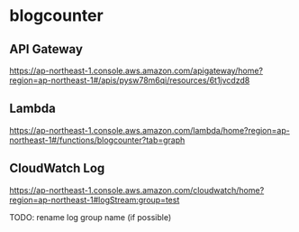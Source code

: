 # blogcounter

## API Gateway

https://ap-northeast-1.console.aws.amazon.com/apigateway/home?region=ap-northeast-1#/apis/pysw78m6qi/resources/6t1jvcdzd8

## Lambda

https://ap-northeast-1.console.aws.amazon.com/lambda/home?region=ap-northeast-1#/functions/blogcounter?tab=graph

## CloudWatch Log

https://ap-northeast-1.console.aws.amazon.com/cloudwatch/home?region=ap-northeast-1#logStream:group=test

TODO: rename log group name (if possible)
